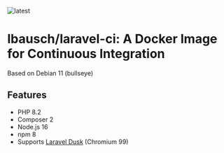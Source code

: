 ![latest](https://github.com/lbausch/laravel-ci/actions/workflows/docker-registry.yml/badge.svg)

# lbausch/laravel-ci: A Docker Image for Continuous Integration

Based on Debian 11 (bullseye)

## Features
+ PHP 8.2
+ Composer 2
+ Node.js 16
+ npm 8
+ Supports [Laravel Dusk](https://laravel.com/docs/master/dusk) (Chromium 99)
